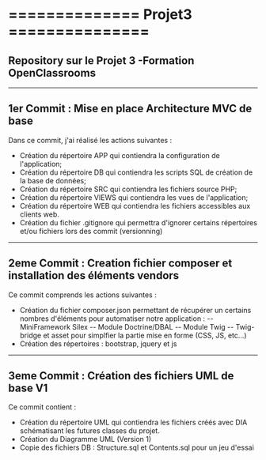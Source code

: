 # ============== Projet3 ===============
## Repository sur le Projet 3 -Formation OpenClassrooms
_________________________________________________________

## 1er Commit : Mise en place Architecture MVC de base

Dans ce commit, j'ai réalisé les actions suivantes :
- Création du répertoire APP qui contiendra la configuration de l'application;
- Création du répertoire DB  qui contiendra les scripts SQL de création de la base de données;
- Création du répertoire SRC qui contiendra les fichiers source PHP;
- Création du répertoire VIEWS qui contiendra les vues de l'application;
- Création du répertoire WEB qui contiendra les fichiers accessibles aux clients web.
- Création du fichier .gitignore qui permettra d'ignorer certains répertoires et/ou fichiers lors des commit (versionning)

_________________________________________________________

## 2eme Commit : Creation fichier composer et installation des éléments vendors

Ce commit comprends les actions suivantes :
- Création du fichier composer.json permettant de récupérer un certains nombres d'éléments pour automatiser notre application :
-- MiniFramework Silex
-- Module Doctrine/DBAL
-- Module Twig
-- Twig-bridge et asset pour simplfier la partie mise en forme (CSS, JS, etc...)
- Création des répertoires : bootstrap, jquery et js

___________________________________________________________

## 3eme Commit : Création des fichiers UML de base V1

Ce commit contient :
- Création du répertoire UML qui contiendra les fichiers créés avec DIA schématisant les futures classes du projet.
- Création du Diagramme UML (Version 1)
- Copie des fichiers DB : Structure.sql et Contents.sql pour un jeu d'essai
